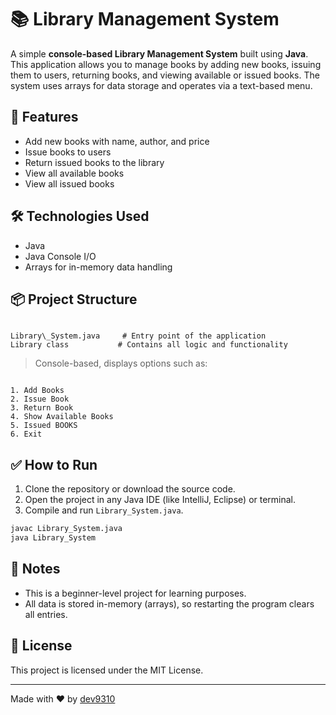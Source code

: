 
# 📚 Library Management System

A simple **console-based Library Management System** built using **Java**. This application allows you to manage books by adding new books, issuing them to users, returning books, and viewing available or issued books. The system uses arrays for data storage and operates via a text-based menu.

## 🚀 Features

- Add new books with name, author, and price
- Issue books to users
- Return issued books to the library
- View all available books
- View all issued books

## 🛠️ Technologies Used

- Java
- Java Console I/O
- Arrays for in-memory data handling

## 📦 Project Structure

```

Library\_System.java     # Entry point of the application
Library class           # Contains all logic and functionality

```


> Console-based, displays options such as:
```

1. Add Books
2. Issue Book
3. Return Book
4. Show Available Books
5. Issued BOOKS
6. Exit

````

## ✅ How to Run

1. Clone the repository or download the source code.
2. Open the project in any Java IDE (like IntelliJ, Eclipse) or terminal.
3. Compile and run `Library_System.java`.

```bash
javac Library_System.java
java Library_System
````

## 📌 Notes

* This is a beginner-level project for learning purposes.
* All data is stored in-memory (arrays), so restarting the program clears all entries.

## 📄 License

This project is licensed under the MIT License.

---

Made with ❤️ by [dev9310](https://github.com/dev9310)

